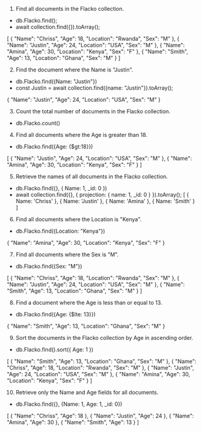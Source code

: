 1. Find all documents in the Flacko collection.

- db.Flacko.find();
- await collection.find({}).toArray();

[
  { "Name": "Chriss", "Age": 18, "Location": "Rwanda", "Sex": "M" },
  { "Name": "Justin", "Age": 24, "Location": "USA", "Sex": "M" },
  { "Name": "Amina", "Age": 30, "Location": "Kenya", "Sex": "F" },
  { "Name": "Smith", "Age": 13, "Location": "Ghana", "Sex": "M" }
]




2. Find the document where the Name is "Justin".

- db.Flacko.find({Name: "Justin"})
- const Justin = await collection.find({name: "Justin"}).toArray();

{ "Name": "Justin", "Age": 24, "Location": "USA", "Sex": "M" }





3. Count the total number of documents in the Flacko collection.

- db.Flacko.count()





4. Find all documents where the Age is greater than 18.

- db.Flacko.find({Age: {$gt:18}})

[
  { "Name": "Justin", "Age": 24, "Location": "USA", "Sex": "M" },
  { "Name": "Amina", "Age": 30, "Location": "Kenya", "Sex": "F" }
]




5. Retrieve the names of all documents in the Flacko collection.

- db.Flacko.find({}, { Name: 1, _id: 0 })
- await collection.find({}, { projection: { name: 1, _id: 0 } }).toArray();
[
  { Name: 'Chriss' },
  { Name: 'Justin' },
  { Name: 'Amina' },
  { Name: 'Smith' }
]






6. Find all documents where the Location is "Kenya".

- db.Flacko.find({Location: "Kenya"})

{ "Name": "Amina", "Age": 30, "Location": "Kenya", "Sex": "F" }





7. Find all documents where the Sex is "M".

- db.Flacko.find({Sex: "M"})

[
  { "Name": "Chriss", "Age": 18, "Location": "Rwanda", "Sex": "M" },
  { "Name": "Justin", "Age": 24, "Location": "USA", "Sex": "M" },
  { "Name": "Smith", "Age": 13, "Location": "Ghana", "Sex": "M" }
]






8. Find a document where the Age is less than or equal to 13.

- db.Flacko.find({Age: {$lte: 13}})

{ "Name": "Smith", "Age": 13, "Location": "Ghana", "Sex": "M" }








9. Sort the documents in the Flacko collection by Age in ascending order.

- db.Flacko.find().sort({ Age: 1 })

[
  { "Name": "Smith", "Age": 13, "Location": "Ghana", "Sex": "M" },
  { "Name": "Chriss", "Age": 18, "Location": "Rwanda", "Sex": "M" },
  { "Name": "Justin", "Age": 24, "Location": "USA", "Sex": "M" },
  { "Name": "Amina", "Age": 30, "Location": "Kenya", "Sex": "F" }
]







10. Retrieve only the Name and Age fields for all documents.

- db.Flacko.find({}, {Name: 1, Age: 1, _id: 0})

[
  { "Name": "Chriss", "Age": 18 },
  { "Name": "Justin", "Age": 24 },
  { "Name": "Amina", "Age": 30 },
  { "Name": "Smith", "Age": 13 }
]
